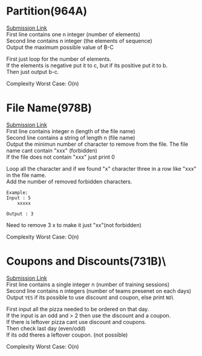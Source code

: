 # Partition(964A)
[Submission Link](http://codeforces.com/contest/946/submission/44820655)\
First line contains one n integer (number of elements)\
Second line contains n integer (the elements of sequence)\
Output the maximum possible value of B-C

First just loop for the number of elements.\
If the elements is negative put it to c, but if its positive put it to b.\
Then just output b-c.


Complexity Worst Case: O(n)

# File Name(978B)
[Submission Link](http://codeforces.com/contest/978/submission/44821061)\
First line contains integer n (length of the file name)\
Second line contains a string of length n (file name)\
Output the minimun number of character to remove from the file.
The file name cant contain "xxx" (forbidden)\
If the file does not contain "xxx" just print 0

Loop all the character and if we found "x" character three in a row like "xxx" in the file name.\
Add the number of removed forbidden characters.

```
Example:
Input : 5
	xxxxx

Output : 3
```

Need to remove 3 x to make it just "xx"(not forbidden)


Complexity Worst Case: O(n)

# Coupons and Discounts(731B)\
[Submission Link](http://codeforces.com/contest/731/submission/44821450)\
First line contains a single integer n (number of training sessions)\
Second line contains n integers (number of teams presenet on each days)\
Output ```YES``` if its possible to use discount and coupon, else print ```NO```\

First input all the pizza needed to be ordered on that day.\
If the input is an odd and > 2 then use the discount and a coupon.\
If there is leftover pizza cant use discount and coupons.\
Then check last day (even/odd)\
If its odd theres a leftover coupon. (not possible)

Complexity Worst Case: O(n)


